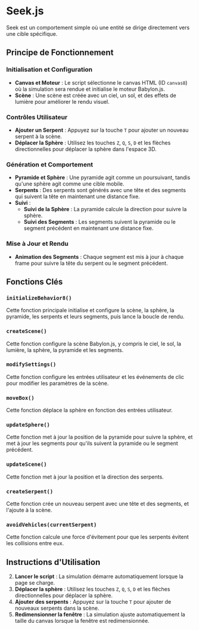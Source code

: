 
# Seek.js

Seek  est un comportement simple où une entité se dirige directement vers une cible spécifique.

## Principe de Fonctionnement

### Initialisation et Configuration
- **Canvas et Moteur** : Le script sélectionne le canvas HTML (ID `canvas8`) où la simulation sera rendue et initialise le moteur Babylon.js.
- **Scène** : Une scène est créée avec un ciel, un sol, et des effets de lumière pour améliorer le rendu visuel.

### Contrôles Utilisateur
- **Ajouter un Serpent** : Appuyez sur la touche `T` pour ajouter un nouveau serpent à la scène.
- **Déplacer la Sphère** : Utilisez les touches `Z`, `Q`, `S`, `D` et les flèches directionnelles pour déplacer la sphère dans l'espace 3D.

### Génération et Comportement
- **Pyramide et Sphère** : Une pyramide agit comme un poursuivant, tandis qu'une sphère agit comme une cible mobile.
- **Serpents** : Des serpents sont générés avec une tête et des segments qui suivent la tête en maintenant une distance fixe.
- **Suivi** :
    - **Suivi de la Sphère** : La pyramide calcule la direction pour suivre la sphère.
    - **Suivi des Segments** : Les segments suivent la pyramide ou le segment précédent en maintenant une distance fixe.

### Mise à Jour et Rendu
- **Animation des Segments** : Chaque segment est mis à jour à chaque frame pour suivre la tête du serpent ou le segment précédent.

## Fonctions Clés

### `initializeBehavior8()`
Cette fonction principale initialise et configure la scène, la sphère, la pyramide, les serpents et leurs segments, puis lance la boucle de rendu.

### `createScene()`
Cette fonction configure la scène Babylon.js, y compris le ciel, le sol, la lumière, la sphère, la pyramide et les segments.

### `modifySettings()`
Cette fonction configure les entrées utilisateur et les événements de clic pour modifier les paramètres de la scène.

### `moveBox()`
Cette fonction déplace la sphère en fonction des entrées utilisateur.

### `updateSphere()`
Cette fonction met à jour la position de la pyramide pour suivre la sphère, et met à jour les segments pour qu'ils suivent la pyramide ou le segment précédent.

### `updateScene()`
Cette fonction met à jour la position et la direction des serpents.

### `createSerpent()`
Cette fonction crée un nouveau serpent avec une tête et des segments, et l'ajoute à la scène.

### `avoidVehicles(currentSerpent)`
Cette fonction calcule une force d'évitement pour que les serpents évitent les collisions entre eux.

## Instructions d'Utilisation
2. **Lancer le script** : La simulation démarre automatiquement lorsque la page se charge.
3. **Déplacer la sphère** : Utilisez les touches `Z`, `Q`, `S`, `D` et les flèches directionnelles pour déplacer la sphère.
4. **Ajouter des serpents** : Appuyez sur la touche `T` pour ajouter de nouveaux serpents dans la scène.
5. **Redimensionner la fenêtre** : La simulation ajuste automatiquement la taille du canvas lorsque la fenêtre est redimensionnée.

